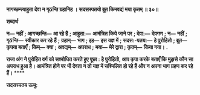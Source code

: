 **नागच्छन्त्याहुता देवा न गृöन्ति ग्रहानिह ।** **सदसस्पतयो ब्रूत किमवद्यं मया कृतम् ॥ ३०॥** 

**शब्दार्थ** 

**न—** **नहीं** **; आगच्छन्ति—** **आ रहे हैं** **; आहुता:—** **आमंत्रित किये जाने पर** **; देवा:—** **देवगण** **; न—** **नहीं** **; गृöन्ति—** **स्वीकार कर रहे** **हैं** **; ग्रहान्—** **भाग** **; इह—** **इस यज्ञ में** **; सदस:-पतय:—** **हे पुरोहितो** **; ब्रूत—** **कृपया बताएँ** **; किम्—** **क्या** **; अवद्यम्—** **अपराध** **;** **मया—** **मेरे द्वारा** **; कृतम्—** **किया गया।** **.** 

**राजा अंग ने पुरोहित वर्ग को सश्बोधित करते हुए पूछा : हे पुरोहितो, आप कृपा करके** **बताएँ कि मुझसे कौन सा अपराध हुआ है। आमंत्रित होने पर भी देवता न तो यज्ञ में सश्मिलित** **हो रहे हैं और न अपना भाग ग्रहण कर रहे हैं।** **** 

**सदसस्पतय ऊचु:** 